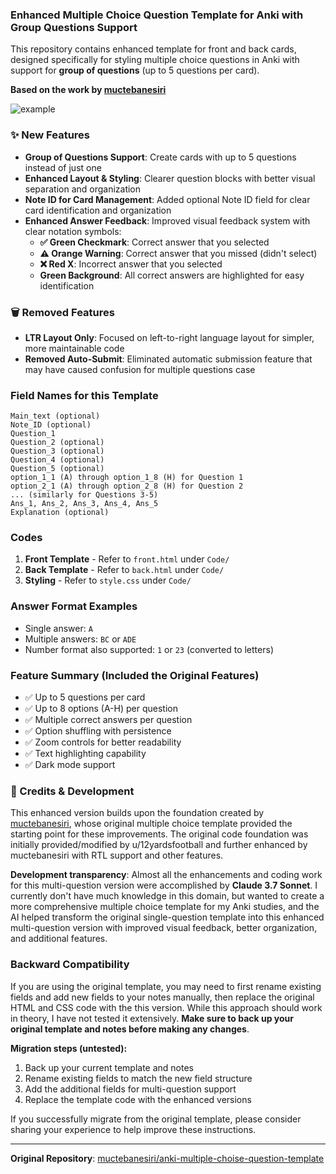 ### Enhanced Multiple Choice Question Template for Anki with Group Questions Support

This repository contains enhanced template for front and back cards, designed specifically for styling multiple choice questions in Anki with support for **group of questions** (up to 5 questions per card).

**Based on the work by [muctebanesiri](https://github.com/muctebanesiri/anki-multiple-choise-question-template)**

![example](https://github.com/user-attachments/assets/ad63d36e-43f2-4e91-953f-e29cda14d86f)

### ✨ New Features

- **Group of Questions Support**: Create cards with up to 5 questions instead of just one
- **Enhanced Layout & Styling**: Clearer question blocks with better visual separation and organization
- **Note ID for Card Management**: Added optional Note ID field for clear card identification and organization
- **Enhanced Answer Feedback**: Improved visual feedback system with clear notation symbols:
  - **✅ Green Checkmark**: Correct answer that you selected
  - **⚠️ Orange Warning**: Correct answer that you missed (didn't select)  
  - **❌ Red X**: Incorrect answer that you selected
  - **Green Background**: All correct answers are highlighted for easy identification

### 🗑️ Removed Features

- **LTR Layout Only**: Focused on left-to-right language layout for simpler, more maintainable code
- **Removed Auto-Submit**: Eliminated automatic submission feature that may have caused confusion for multiple questions case

### Field Names for this Template

```
Main_text (optional)
Note_ID (optional)
Question_1
Question_2 (optional)
Question_3 (optional) 
Question_4 (optional)
Question_5 (optional)
option_1_1 (A) through option_1_8 (H) for Question 1
option_2_1 (A) through option_2_8 (H) for Question 2
... (similarly for Questions 3-5)
Ans_1, Ans_2, Ans_3, Ans_4, Ans_5
Explanation (optional)
```

### Codes

1. **Front Template** - Refer to `front.html` under `Code/`
2. **Back Template** - Refer to `back.html` under `Code/`
3. **Styling** - Refer to `style.css` under `Code/`

### Answer Format Examples
- Single answer: `A`
- Multiple answers: `BC` or `ADE` 
- Number format also supported: `1` or `23` (converted to letters)

### Feature Summary (Included the Original Features)
- ✅ Up to 5 questions per card
- ✅ Up to 8 options (A-H) per question  
- ✅ Multiple correct answers per question
- ✅ Option shuffling with persistence
- ✅ Zoom controls for better readability
- ✅ Text highlighting capability
- ✅ Dark mode support

### 🙏 Credits & Development

This enhanced version builds upon the foundation created by [muctebanesiri](https://github.com/muctebanesiri), whose original multiple choice template provided the starting point for these improvements. The original code foundation was initially provided/modified by u/12yardsfootball and further enhanced by muctebanesiri with RTL support and other features.

**Development transparency**: Almost all the enhancements and coding work for this multi-question version were accomplished by **Claude 3.7 Sonnet**. I currently don't have much knowledge in this domain, but wanted to create a more comprehensive multiple choice template for my Anki studies, and the AI helped transform the original single-question template into this enhanced multi-question version with improved visual feedback, better organization, and additional features.

### Backward Compatibility

If you are using the original template, you may need to first rename existing fields and add new fields to your notes manually, then replace the original HTML and CSS code with the this version. While this approach should work in theory, I have not tested it extensively. **Make sure to back up your original template and notes before making any changes**.

**Migration steps (untested):**
1. Back up your current template and notes
2. Rename existing fields to match the new field structure
3. Add the additional fields for multi-question support
4. Replace the template code with the enhanced versions

If you successfully migrate from the original template, please consider sharing your experience to help improve these instructions.

---

**Original Repository**: [muctebanesiri/anki-multiple-choise-question-template](https://github.com/muctebanesiri/anki-multiple-choise-question-template)
